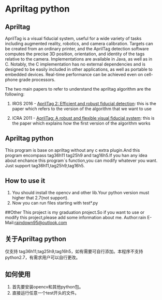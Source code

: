 # Apriltag python


## Apriltag
AprilTag is a visual fiducial system, useful for a wide variety of tasks including augmented reality, robotics, and camera calibration. Targets can be created from an ordinary printer, and the AprilTag detection software computes the precise 3D position, orientation, and identity of the tags relative to the camera. Implementations are available in Java, as well as in C. Notably, the C implementation has no external dependencies and is designed to be easily included in other applications, as well as portable to embedded devices. Real-time performance can be achieved even on cell-phone grade processors.

The two main papers to refer to understand the apriltag algorithm are the following:

1. IROS 2016 - [AprilTag 2: Efficient and robust fiducial detection](https://april.eecs.umich.edu/media/pdfs/wang2016iros.pdf): this is the paper which refers to the version of the algorithm that we want to use

2. ICRA 2011 - [AprilTag: A robust and flexible visual fiducial system](https://ieeexplore.ieee.org/abstract/document/5979561/): this is the paper which explains how the first version of the algorithm works

## Apriltag python
This program is base on apriltag without any c extra plugin.And this program encompass tag36h11 tag25h9 and tag16h5.If you han any idea about enchance this program`s function,you can modify whatever you want.
Just support tag36h11,tag25h9,tag16h5.

## How to use it
1. You should install the opencv and other lib.Your python version must higher that 2.7(not support).
2. Now you can run files starting with test*.py


##Other
This project is my graduation project.So if you want to use or modify this project,please add some information about me.
Author:rain
E-Mail:raindown95@outlook.com


## 关于Apriltag python
仅支持 tag36h11,tag25h9,tag16h5，如有需要可自行添加。本程序不支持python2.7，有需求用户可以自行更改。

## 如何使用
1. 首先要安装opencv和其他python包。
2. 直接运行任意一个test开头的文件。

